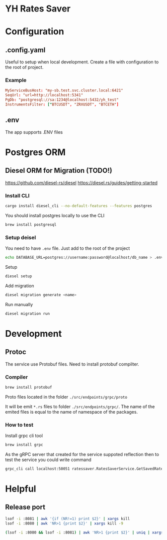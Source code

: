 # YH Rates Saver

# Configuration 

## .config.yaml 

Useful to setup when local development. Create a file with configuration to the root of project.

### Example 

```toml
MyServiceBusHost: "my-sb.test.svc.cluster.local:6421"
SeqUrl: "url=http://localhost:5341"
PgDb: "postgresql://sa:1234@localhost:5432/yh_test"
InstrumentsFilter: ["BTCUSDT", "ZRXUSDT", "BTCETH"]
```

## .env 

The app supports .ENV files

# Postgres ORM 

## Diesel ORM for Migration (TODO!)

https://github.com/diesel-rs/diesel
https://diesel.rs/guides/getting-started

### Install CLI

```bash
cargo install diesel_cli --no-default-features --features postgres
```

You should install postgres locally to use the CLI 

```bash
brew install postgresql
```

### Setup deisel 

You need to have `.env` file. Just add to the root of the project

```bash
echo DATABASE_URL=postgres://username:password@localhost/db_name > .env
```

Setup

```bash
diesel setup
```

Add migration 

```bash
diesel migration generate <name>
```

Run manually 

```bash
diesel migration run
```

# Development 

## Protoc 

The service use Protobuf files. Need to install protobuf compilter. 

### Compiler

```bash
brew install protobuf
```

Proto files located in the folder 
`./src/endpoints/grpc/proto`

It will be emit `*.rs` files to folder `./src/endpoints/grpc/`.
The name of the emited files is equal to the name of namespace of the packages. 

### How to test 

Install grpc cli tool 

```bash
brew install grpc
```

As the gRPC server that created for the service suppoted reflection then to test the service you could write command 

```bash
grpc_cli call localhost:50051 ratessaver.RatesSaverService.GetSavedRates "id: 'btcusdt'"
```

# Helpful 

## Release port 

```bash
lsof -i :8081 | awk '{if (NR!=1) print $2}' | xargs kill
lsof -i :8080 | awk 'NR>1 {print $2}' | xargs kill -9

(lsof -i :8080 && lsof -i :8081) | awk 'NR>1 {print $2}' | uniq | xargs kill -9

```